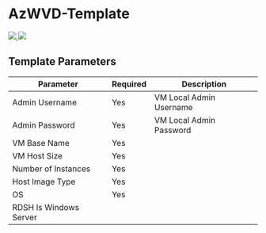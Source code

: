 # AzWVD-Template

<a href="https://portal.azure.com/#create/Microsoft.Template/uri/https%3A%2F%2Fraw.githubusercontent.com%2Fcocallaw%2FAzWVD-Template%2Fmaster%2Fazuredeploy.json" target="_blank">
    <img src="http://azuredeploy.net/deploybutton.png"/>
</a>
<a href="http://armviz.io/#/?load=https%3A%2F%2Fraw.githubusercontent.com%2Fcocallaw%2FAzWVD-Template%2Fmaster%2Fazuredeploy.json" target="_blank">
    <img src="http://armviz.io/visualizebutton.png"/>
</a>


## Template Parameters

Parameter | Required | Description
--- | --- | ---
Admin Username | Yes | VM Local Admin Username
Admin Password | Yes | VM Local Admin Password
VM Base Name | Yes | 
VM Host Size | Yes | 
Number of Instances | Yes |
Host Image Type | Yes | 
OS | Yes |
RDSH Is Windows Server | | 


